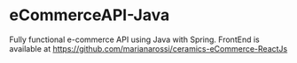 # eCommerceAPI-Java
Fully functional e-commerce API using Java with Spring. FrontEnd is available at https://github.com/marianarossi/ceramics-eCommerce-ReactJs
